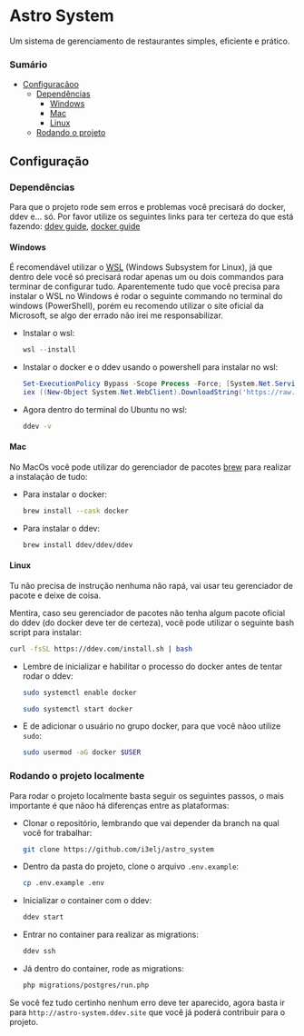 # Astro System

Um sistema de gerenciamento de restaurantes simples, eficiente e prático.

### Sumário
- [Configuraçãoo](https://github.com/i3elj/astro_system/#configuração)
  - [Dependências](https://github.com/i3elj/astro_system/#dependências)
    - [Windows](https://github.com/i3elj/astro_system/#windows)
    - [Mac](https://github.com/i3elj/astro_system/#mac)
    - [Linux](https://github.com/i3elj/astro_system/#linux)
  - [Rodando o projeto](https://github.com/i3elj/astro_system/#rodando-o-projeto)


## Configuração
### Dependências
Para que o projeto rode sem erros e problemas você precisará do docker, ddev e... só.
Por favor utilize os seguintes links para ter certeza do que está fazendo: [ddev guide](https://ddev.com/get-started/), [docker guide](https://docs.docker.com/engine/)

#### Windows
É recomendável utilizar o [WSL](https://learn.microsoft.com/en-us/windows/wsl/install) (Windows Subsystem for Linux), já que dentro dele você só precisará rodar apenas um ou dois commandos para terminar de configurar tudo. Aparentemente tudo que você precisa para instalar o WSL no Windows é rodar o seguinte commando no terminal do windows (PowerShell), porém eu recomendo utilizar o site oficial da Microsoft, se algo der errado não irei me responsabilizar.

* Instalar o wsl:
  ```powershell
  wsl --install
  ```
* Instalar o docker e o ddev usando o powershell para instalar no wsl:
  ```powershell
  Set-ExecutionPolicy Bypass -Scope Process -Force; [System.Net.ServicePointManager]::SecurityProtocol = [System.Net.ServicePointManager]::SecurityProtocol -bor 3072;
  iex ((New-Object System.Net.WebClient).DownloadString('https://raw.githubusercontent.com/ddev/ddev/master/scripts/install_ddev_wsl2_docker_inside.ps1'))
  ```
* Agora dentro do terminal do Ubuntu no wsl:
  ```bash
  ddev -v
  ```

#### Mac
No MacOs você pode utilizar do gerenciador de pacotes [brew](https://brew.sh/) para realizar a instalação de tudo:

* Para instalar o docker:
  ```bash
  brew install --cask docker
  ```
* Para instalar o ddev:
  ```bash
  brew install ddev/ddev/ddev
  ```
#### Linux
Tu não precisa de instrução nenhuma não rapá, vai usar teu gerenciador de pacote e deixe de coisa.

Mentira, caso seu gerenciador de pacotes não tenha algum pacote oficial do ddev (do docker deve ter de certeza), você pode utilizar o seguinte bash script para instalar:
```bash
curl -fsSL https://ddev.com/install.sh | bash
```
* Lembre de inicializar e habilitar o processo do docker antes de tentar rodar o ddev:
  ```bash
  sudo systemctl enable docker
  ```
  ```bash
  sudo systemctl start docker
  ```
  
* E de adicionar o usuário no grupo docker, para que você nãoo utilize `sudo`:
  ```bash
  sudo usermod -aG docker $USER
  ```
### Rodando o projeto localmente
Para rodar o projeto localmente basta seguir os seguintes passos, o mais importante é que nãoo há diferenças entre as plataformas:
* Clonar o repositório, lembrando que vai depender da branch na qual você for trabalhar:
   ```bash
   git clone https://github.com/i3elj/astro_system
   ```
* Dentro da pasta do projeto, clone o arquivo `.env.example`:
   ```bash
   cp .env.example .env
   ```
* Inicializar o container com o ddev:
   ```bash
   ddev start
   ```
* Entrar no container para realizar as migrations:
   ```bash
   ddev ssh
   ```
* Já dentro do container, rode as migrations:
   ```bash
   php migrations/postgres/run.php
   ```

Se você fez tudo certinho nenhum erro deve ter aparecido, agora basta ir para `http://astro-system.ddev.site` que você já poderá contribuir para o projeto.

